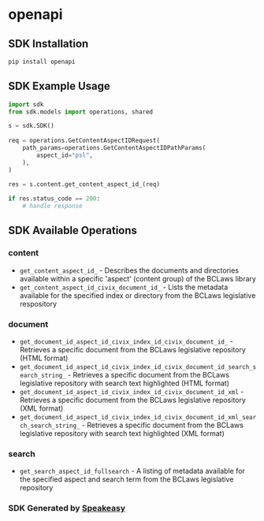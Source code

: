 # openapi

<!-- Start SDK Installation -->
## SDK Installation

```bash
pip install openapi
```
<!-- End SDK Installation -->

## SDK Example Usage
<!-- Start SDK Example Usage -->
```python
import sdk
from sdk.models import operations, shared

s = sdk.SDK()
    
req = operations.GetContentAspectIDRequest(
    path_params=operations.GetContentAspectIDPathParams(
        aspect_id="psl",
    ),
)
    
res = s.content.get_content_aspect_id_(req)

if res.status_code == 200:
    # handle response
```
<!-- End SDK Example Usage -->

<!-- Start SDK Available Operations -->
## SDK Available Operations

### content

* `get_content_aspect_id_` - Describes the documents and directories available within a specific 'aspect' (content group) of the BCLaws library
* `get_content_aspect_id_civix_document_id_` - Lists the metadata available for the specified index or directory from the BCLaws legislative respository

### document

* `get_document_id_aspect_id_civix_index_id_civix_document_id_` - Retrieves a specific document from the BCLaws legislative repository (HTML format)
* `get_document_id_aspect_id_civix_index_id_civix_document_id_search_search_string_` - Retrieves a specific document from the BCLaws legislative repository with search text highlighted (HTML format)
* `get_document_id_aspect_id_civix_index_id_civix_document_id_xml` - Retrieves a specific document from the BCLaws legislative repository (XML format)
* `get_document_id_aspect_id_civix_index_id_civix_document_id_xml_search_search_string_` - Retrieves a specific document from the BCLaws legislative repository with search text highlighted (XML format)

### search

* `get_search_aspect_id_fullsearch` - A listing of metadata available for the specified aspect and search term from the BCLaws legislative repository

<!-- End SDK Available Operations -->

### SDK Generated by [Speakeasy](https://docs.speakeasyapi.dev/docs/using-speakeasy/client-sdks)
